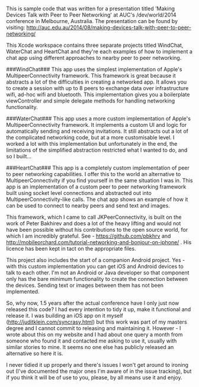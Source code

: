 This is sample code that was written for a presentation titled 'Making Devices Talk with Peer to Peer Networking' at AUC's /dev/world/2014 conference in Melbourne, Australia. The presentation can be found by visiting: http://auc.edu.au/2014/08/making-devices-talk-with-peer-to-peer-networking/

This Xcode workspace contains three separate projects titled WindChat, WaterChat and HeartChat and they're each examples of how to implement a chat app using different approaches to nearby peer to peer networking. 

###WindChat###
This app uses the simplest implementation of Apple's MultipeerConnectivity framework. This framework is great because it abstracts a lot of the difficulties in creating a networked app. It allows you to create a session with up to 8 peers to exchange data over infrastructure wifi, ad-hoc wifi and bluetooth. This implementation gives you a boilerplate viewController and simple delegate methods for handling networking functionality.

###WaterChat###
This app uses a more custom implementation of Apple's MultipeerConnectivity framework. It implements a custom UI and logic for automatically sending and receiving invitations. It still abstracts out a lot of the complicated networking code, but at a more customisable level. I worked a lot with this implementation but unfortunately in the end, the limitations of the simplified abstraction restricted what I wanted to do, and so I built...

###HeartChat### 
This app is a completely custom implementation of peer to peer networking capabilities. I offer this to the world an alternative to MultipeerConnectivity if you find yourself in the same situation I was in. This app is an implementation of a custom peer to peer networking framework built using socket level connections and abstracted out into MultipeerConnectivity-like calls. The chat app shows an example of how it can be used to connect to nearby peers and send text and images. 

This framework, which I came to call JKPeerConnectivity, is built on the work of Peter Bakhirev and does a lot of the heavy lifting and would not have been possible without his contributions to the open source world, for which I am incredibly grateful. See - https://github.com/pbkhrv and http://mobileorchard.com/tutorial-networking-and-bonjour-on-iphone/ . His licence has been kept in tact on the appropriate files.

This project also includes the start of a companion Android project. Yes - with this custom implementation you can get iOS and Android devices to talk to each other. I'm not an Android or Java developer so that component only has the bare minimum functionality to create the connection between the devices. Sending text or images between them has not been implemented.

So, why now, 1.5 years after the actual conference have I only just now released this code? I had every intention to tidy it up, make it functional and release it. I was building an iOS app on it myself (http://juditklein.com/syncrasy.html) but this work was part of my masters degree and I cannot commit to releasing and maintaining it. However - I wrote about this on my website and I had about one query a month from someone who found it and contacted me asking to use it, usually with similar stories to mine. It seems no one else has publicly released an alternative so here it is.

I never tidied it up properly and there's issues I won't get around to ironing out (I've documented the major ones I'm aware of in the issue tracking), but if you think it will be of use to you, please, by all means use it and enjoy. 
